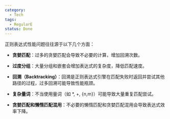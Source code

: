 ```yaml
---
category:
  - Tech
tags:
  - RegularE
status: Done
---
```

正则表达式性能问题往往源于以下几个方面：

- **贪婪匹配**：过多的贪婪匹配会导致不必要的计算，增加回溯次数。

- **过度分组**：大量分组和嵌套会增加表达式的复杂度，降低匹配速度。

- **回溯（Backtracking）**：回溯是正则表达式引擎在匹配失败时返回并尝试其他路径的过程，过多回溯可能导致性能瓶颈。

- **复杂量词**：不当使用量词（如 *, +, {n,m}）可能导致大量重复匹配尝试。

- **贪婪匹配和懒惰匹配混用**：不必要的懒惰匹配和贪婪匹配混用会导致表达式效率下降。